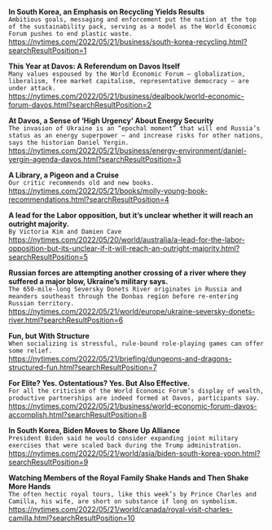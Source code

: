 **In South Korea, an Emphasis on Recycling Yields Results**\
`Ambitious goals, messaging and enforcement put the nation at the top of the sustainability pack, serving as a model as the World Economic Forum pushes to end plastic waste.`\
https://nytimes.com/2022/05/21/business/south-korea-recycling.html?searchResultPosition=1

**This Year at Davos: A Referendum on Davos Itself**\
`Many values espoused by the World Economic Forum — globalization, liberalism, free market capitalism, representative democracy — are under attack.`\
https://nytimes.com/2022/05/21/business/dealbook/world-economic-forum-davos.html?searchResultPosition=2

**At Davos, a Sense of ‘High Urgency’ About Energy Security**\
`The invasion of Ukraine is an “epochal moment” that will end Russia’s status as an energy superpower — and increase risks for other nations, says the historian Daniel Yergin.`\
https://nytimes.com/2022/05/21/business/energy-environment/daniel-yergin-agenda-davos.html?searchResultPosition=3

**A Library, a Pigeon and a Cruise**\
`Our critic recommends old and new books.`\
https://nytimes.com/2022/05/21/books/molly-young-book-recommendations.html?searchResultPosition=4

**A lead for the Labor opposition, but it’s unclear whether it will reach an outright majority.**\
`By Victoria Kim and Damien Cave`\
https://nytimes.com/2022/05/20/world/australia/a-lead-for-the-labor-opposition-but-its-unclear-if-it-will-reach-an-outright-majority.html?searchResultPosition=5

**Russian forces are attempting another crossing of a river where they suffered a major blow, Ukraine’s military says.**\
`The 650-mile-long Seversky Donets River originates in Russia and meanders southeast through the Donbas region before re-entering Russian territory.`\
https://nytimes.com/2022/05/21/world/europe/ukraine-seversky-donets-river.html?searchResultPosition=6

**Fun, but With Structure**\
`When socializing is stressful, rule-bound role-playing games can offer some relief.`\
https://nytimes.com/2022/05/21/briefing/dungeons-and-dragons-structured-fun.html?searchResultPosition=7

**For Elite? Yes. Ostentatious? Yes. But Also Effective.**\
`For all the criticism of the World Economic Forum’s display of wealth, productive partnerships are indeed formed at Davos, participants say.`\
https://nytimes.com/2022/05/21/business/world-economic-forum-davos-accomplish.html?searchResultPosition=8

**In South Korea, Biden Moves to Shore Up Alliance**\
`President Biden said he would consider expanding joint military exercises that were scaled back during the Trump administration.`\
https://nytimes.com/2022/05/21/world/asia/biden-south-korea-yoon.html?searchResultPosition=9

**Watching Members of the Royal Family Shake Hands and Then Shake More Hands**\
`The often hectic royal tours, like this week’s by Prince Charles and Camilla, his wife, are short on substance if long on symbolism.`\
https://nytimes.com/2022/05/21/world/canada/royal-visit-charles-camilla.html?searchResultPosition=10

